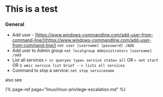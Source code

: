 # This is a test



### General

* Add user - [https://www.windows-commandline.com/add-user-from-command-line/](https://www.windows-commandline.com/add-user-from-command-line/) `net user [username] [password] /ADD`
* Add user to Admin group `net localgroup Administrators [username] /add`
* List all services `> sc queryex type= service state= all` OR `> net start` OR `$ wmic service list brief --> lists all services`
* Command to stop a service: `net stop servicename`

also see 

{% page-ref page="linux/linux-privilege-escalation.md" %}



